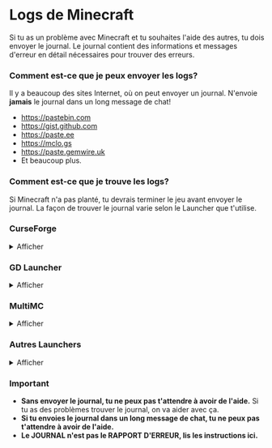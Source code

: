 # Logs de Minecraft

Si tu as un problème avec Minecraft et tu souhaites l'aide des autres, tu dois envoyer le journal.
Le journal contient des informations et messages d'erreur en détail nécessaires pour trouver des erreurs.

### Comment est-ce que je peux envoyer les logs?

Il y a beaucoup des sites Internet, où on peut envoyer un journal.
N'envoie **jamais** le journal dans un long message de chat!

* <https://pastebin.com>
* <https://gist.github.com>
* <https://paste.ee>
* <https://mclo.gs>
* <https://paste.gemwire.uk>
* Et beaucoup plus.

### Comment est-ce que je trouve les logs?

Si Minecraft n'a pas planté, tu devrais terminer le jeu avant envoyer le journal.
La façon de trouver le journal varie selon le Launcher que t'utilise.

### CurseForge

<details>
<summary>Afficher</summary>

En menu contextuel de ta instance de modpack, tu clique à `Ouvrir dossier`.
Dans cette dossier tu vas trouver un dossier avec nom `logs` qui contient un fichier `latest.log`.
Tu devrais publier ce fichier via un des sites web mentionné.

</details>

### GD Launcher

<details>
<summary>Afficher</summary>

En menu contextuel de ta instance de modpack, tu clique à `Open Folder`.
Dans ce dossier tu vas trouver un dossier avec nom `logs` qui contient un fichier `latest.log`.
Tu devrais publier ce fichier via un des sites web mentionné.

</details>

### MultiMC

<details>
<summary>Afficher</summary>

En MultiMC, tu clique sur `Modifier l'instance`, puis sur `Autres journaux` et tu sélectes `latest.log`.
Pour envoyer le journal à paste.ee, tu clique `Envoyer`.
Tu vas recevoir un lien que tu peux ecrire dans un chat.
Une autre possibilité est cliquer sur `Envoyer` en l'onglet `Journal de Minecraft`.

</details>

### Autres Launchers

<details>
<summary>Afficher</summary>

Dans le dossier `.minecraft`, il y a un autre dossier avec le nom `logs`.
Dans ce dossier tu vas trouver un le fichier `latest.log`.
Tu devrais publier ce fichier via un des sites web mentionné.

</details>

### Important

* **Sans envoyer le journal, tu ne peux pas t'attendre à avoir de l'aide.**
  Si tu as des problèmes trouver le journal, on va aider avec ça.
* **Si tu envoies le journal dans un long message de chat, tu ne peux pas t'attendre à avoir de l'aide.**
* **Le JOURNAL n'est pas le RAPPORT D'ERREUR, lis les instructions ici.**
